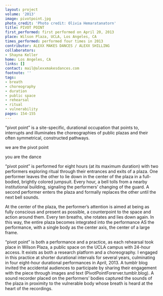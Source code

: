 ```yaml
---
layout: project
volume: '2013'
image: pivotpoint.jpg
photo_credit: 'Photo credit: Olivia Hemaratanatorn'
title: PIVOT POINT
first_performed: first performed on April 20, 2013
place: Wilson Plaza, UCLA, Los Angeles, CA
times_performed: performed four times in 2013
contributor: ALEXX MAKES DANCES / ALEXX SHILLING
collaborators:
- Shayna Keller
home: Los Angeles, CA
links: []
contact: mail@alexxmakesdances.com
footnote: ''
tags:
- breath
- choreography
- duration
- public space
- rehearsal
- ritual
- vulnerability
pages: 154-155
---
```


“pivot point” is a site-specific, durational occupation that points to, interrupts and illuminates the choreographies of public plazas and their often symmetrical, constructed pathways.

we are the pivot point

you are the dance

“pivot point” is performed for eight hours (at its maximum duration) with two performers exploring ritual through their entrances and exits of a plaza. One performer leaves the other to lie down in the center of the plaza in a full-bodied, brightly colored jumpsuit. Every hour, a bell tolls from a nearby institutional building, signaling the performers’ changing of the guard. A second performer enters the plaza and formally replaces the other until the next bell sounds.

At the center of the plaza, the performer’s attention is aimed at being as fully conscious and present as possible, a counterpoint to the space and action around them. Every ten breaths, she rotates and lies down again. In this way, the entire plaza becomes integrated into the performance AS the performance, with a single body as the center axis, the center of a large frame.

“pivot point” is both a performance and a practice, as each rehearsal took place in Wilson Plaza, a public space on the UCLA campus with 24-hour access. It exists as both a research platform and a choreography. I engaged in this practice at shorter durational intervals for several years, culminating in four eight-hour durational performances in April, 2013. A tumblr blog invited the accidental audiences to participate by sharing their engagement with the piece through images and text (PivotPointForerver.tumblr.blog). A sound recorder placed on the performers’ bodies captured the sounds of the plaza in proximity to the vulnerable body whose breath is heard at the heart of the recordings.
